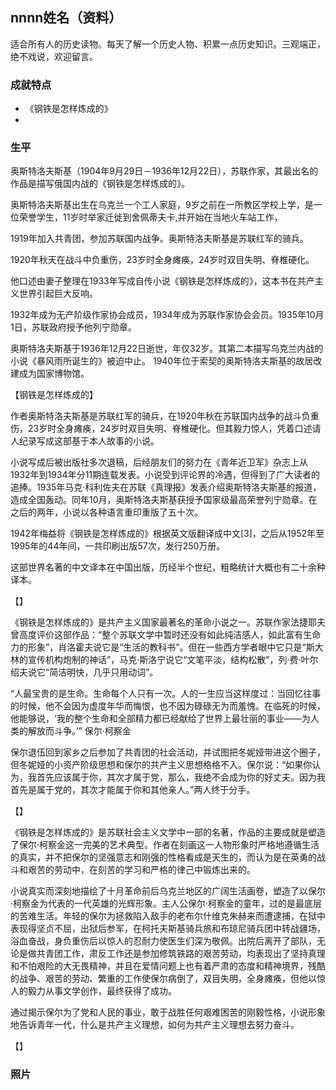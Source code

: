 ## nnnn姓名（资料）

适合所有人的历史读物。每天了解一个历史人物、积累一点历史知识。三观端正，绝不戏说，欢迎留言。  

### 成就特点

- 《钢铁是怎样炼成的》
- ​


### 生平

奥斯特洛夫斯基（1904年9月29日－1936年12月22日），苏联作家，其最出名的作品是描写俄国内战的《钢铁是怎样炼成的》。

奥斯特洛夫斯基出生在乌克兰一个工人家庭，9岁之前在一所教区学校上学，是一位荣誉学生，11岁时举家迁徙到舍佩蒂夫卡,并开始在当地火车站工作，

1919年加入共青团，参加苏联国内战争。奥斯特洛夫斯基是苏联红军的骑兵。

1920年秋天在战斗中负重伤，23岁时全身瘫痪，24岁时双目失明、脊椎硬化。

他口述由妻子整理在1933年写成自传小说《钢铁是怎样炼成的》，这本书在共产主义世界引起巨大反响。

1932年成为无产阶级作家协会成员，1934年成为苏联作家协会会员。1935年10月1日，苏联政府授予他列宁勋章。


奥斯特洛夫斯基于1936年12月22日逝世，年仅32岁。其第二本描写乌克兰内战的小说《暴风雨所诞生的》被迫中止。 1940年位于索契的奥斯特洛夫斯基的故居改建成为国家博物馆。

【钢铁是怎样炼成的】

作者奥斯特洛夫斯基是苏联红军的骑兵，在1920年秋在苏联国内战争的战斗负重伤，23岁时全身瘫痪，24岁时双目失明、脊椎硬化。但其毅力惊人，凭着口述请人纪录写成这部基于本人故事的小说。

小说写成后被出版社多次退稿，后经朋友们的努力在《青年近卫军》杂志上从1932年到1934年分11期连载发表。小说受到评论界的冷遇，但得到了广大读者的追捧。1935年马克·科利佐夫在苏联《真理报》发表介绍奥斯特洛夫斯基的报道，造成全国轰动。同年10月，奥斯特洛夫斯基获授予国家级最高荣誉列宁勋章。在之后的两年，小说以各种语言重印重版了五十次。

1942年梅益将《钢铁是怎样炼成的》根据英文版翻译成中文[3]，之后从1952年至1995年的44年间，一共印刷出版57次，发行250万册。

这部世界名著的中文译本在中国出版，历经半个世纪，粗略统计大概也有二十余种译本。

【】

《钢铁是怎样炼成的》是共产主义国家最著名的革命小说之一。苏联作家法捷耶夫曾高度评价这部作品：“整个苏联文学中暂时还没有如此纯洁感人，如此富有生命力的形象”，肖洛霍夫说它是“生活的教科书”。但在一些西方学者眼中它只是“斯大林的宣传机构炮制的神话”，马克·斯洛宁说它“文笔平淡，结构松散”，列·费·叶尔绍夫说它“简洁明快，几乎只用动词”。

“人最宝贵的是生命。生命每个人只有一次。人的一生应当这样度过：当回忆往事的时候，他不会因为虚度年华而悔恨，也不因为碌碌无为而羞愧。在临死的时候，他能够说，‘我的整个生命和全部精力都已经献给了世界上最壮丽的事业——为人类的解放而斗争。’”
保尔·柯察金

保尔退伍回到家乡之后参加了共青团的社会活动，并试图把冬妮娅带进这个圈子，但冬妮娅的小资产阶级思想和保尔的共产主义思想格格不入。保尔说：“如果你认为，我首先应该属于你，其次才属于党，那么，我绝不会成为你的好丈夫。因为我首先是属于党的，其次才能属于你和其他亲人。”两人终于分手。

【】

《钢铁是怎样炼成的》是苏联社会主义文学中一部的名著，作品的主要成就是塑造了保尔·柯察金这一完美的艺术典型。作者在刻画这一人物形象时严格地遵循生活的真实，并不把保尔的坚强意志和刚强的性格看成是天生的，而认为是在英勇的战斗和艰苦的劳动中，在刻苦的学习和严格的律己中锻炼出来的。

小说真实而深刻地描绘了十月革命前后乌克兰地区的广阔生活画卷，塑造了以保尔·柯察金为代表的一代英雄的光辉形象。主人公保尔·柯察金的童年，过的是最底层的苦难生活。年轻的保尔为拯救陷入敌手的老布尔什维克朱赫来而遭逮捕，在狱中表现得坚贞不屈，出狱后参军，在柯托夫斯基骑兵旅和布琼尼骑兵团中转战疆场，浴血奋战，身负重伤后以惊人的忍耐力使医生们深为敬佩。出院后离开了部队，无论是做共青团工作，肃反工作还是参加修筑铁路的艰苦劳动，均表现出了坚持真理和不怕艰险的大无畏精神，并且在爱情问题上也有着严肃的态度和精神境界，残酷的战争、艰苦的劳动、繁重的工作使保尔病倒了，双目失明，全身瘫痪，但他以惊人的毅力从事文学创作，最终获得了成功。

通过揭示保尔为了党和人民的事业，敢于战胜任何艰难困苦的刚毅性格，小说形象地告诉青年一代，什么是共产主义理想，如何为共产主义理想去努力奋斗。

【】

### 照片

